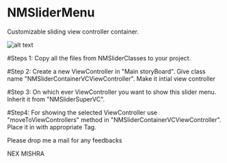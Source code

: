 # NMSliderMenu
Customizable sliding view controller container.

![alt text](https://raw.githubusercontent.com/Nexengineer/NMSliderMenu/NMSlideDemo.gif)

#Steps 1:
Copy all the files from NMSliderClasses to your project.

#Step 2:
Create a new ViewController in "Main storyBoard".
Give class name "NMSliderContainerVCViewController".
Make it intial view controller

#Step 3: 
On which ever ViewController you want to show this slider menu. Inherit it from "NMSliderSuperVC".

#Step4:
For showing the selected ViewController use "moveToViewControllers" method in "NMSliderContainerVCViewController".
Place it in with appropriate Tag.

Please drop me a mail for any feedbacks

NEX MISHRA
